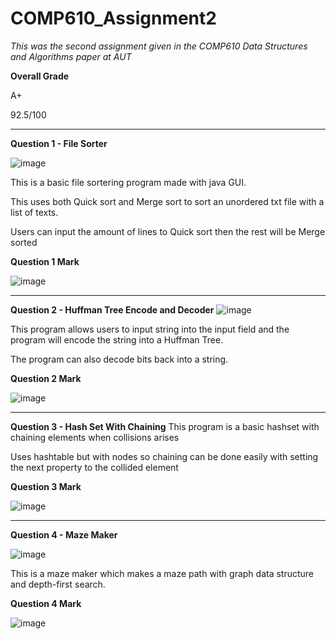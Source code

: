 # COMP610_Assignment2 
*This was the second assignment given in the COMP610 Data Structures and Algorithms paper at AUT*
 
 **Overall Grade**
 
 A+
 
 92.5/100
 
 -------------------------------------------------------------------------------------------------------------------------------------------
 
 **Question 1 - File Sorter**
 
![image](https://user-images.githubusercontent.com/75343007/158704464-a69c5c9b-0b7c-4170-a69d-0488969375f2.png)

This is a basic file sortering program made with java GUI. 

This uses both Quick sort and Merge sort to sort an unordered txt file with a list of texts.

Users can input the amount of lines to Quick sort then the rest will be Merge sorted

**Question 1 Mark**

![image](https://user-images.githubusercontent.com/75343007/158705270-e0512261-62b7-4d19-a190-41323cccda16.png)

-------------------------------------------------------------------------------------------------------------------------------------------

**Question 2 - Huffman Tree Encode and Decoder**
![image](https://user-images.githubusercontent.com/75343007/158705382-4f42e5df-37e6-488c-9bb2-b799aa5f91a2.png)

This program allows users to input string into the input field and the program will encode the string into a Huffman Tree.

The program can also decode bits back into a string.

**Question 2 Mark**

![image](https://user-images.githubusercontent.com/75343007/158705590-491b81ea-b7fe-4665-9377-a26eda39bf5d.png)


-------------------------------------------------------------------------------------------------------------------------------------------

**Question 3 - Hash Set With Chaining**
This program is a basic hashset with chaining elements when collisions arises

Uses hashtable but with nodes so chaining can be done easily with setting the next property to the collided element

**Question 3 Mark**

![image](https://user-images.githubusercontent.com/75343007/158706136-47e47c28-9f59-4ef8-8578-2a9fe958a9eb.png)

-------------------------------------------------------------------------------------------------------------------------------------------

**Question 4 - Maze Maker**

![image](https://user-images.githubusercontent.com/75343007/158706383-db587909-e007-4e34-bb15-57e2bda70990.png)

This is a maze maker which makes a maze path with graph data structure and depth-first search.

**Question 4 Mark**

![image](https://user-images.githubusercontent.com/75343007/158706426-603fef46-2e32-41ea-a007-8e691a44bb11.png)
